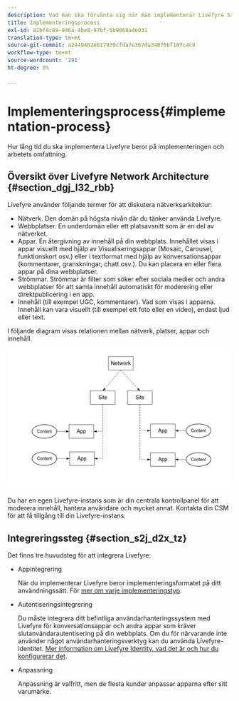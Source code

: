```yaml
---
description: Vad man ska förvänta sig när man implementerar Livefyre Studio.
title: Implementeringsprocess
exl-id: 82bf8c09-946a-4be8-97bf-5b9868a4e031
translation-type: tm+mt
source-git-commit: a2449482e617939cfda7e367da34875bf187c4c9
workflow-type: tm+mt
source-wordcount: '291'
ht-degree: 0%

---
```


# Implementeringsprocess{#implementation-process}

Hur lång tid du ska implementera Livefyre beror på implementeringen och arbetets omfattning.

## Översikt över Livefyre Network Architecture {#section_dgj_l32_rbb}

Livefyre använder följande termer för att diskutera nätverksarkitektur:

* Nätverk. Den domän på högsta nivån där du tänker använda Livefyre.
* Webbplatser. En underdomän eller ett platsavsnitt som är en del av nätverket.
* Appar. En återgivning av innehåll på din webbplats. Innehållet visas i appar visuellt med hjälp av Visualiseringsappar (Mosaic, Carousel, funktionskort osv.) eller i textformat med hjälp av konversationsappar (kommentarer, granskningar, chatt osv.). Du kan placera en eller flera appar på dina webbplatser.
* Strömmar. Strömmar är filter som söker efter sociala medier och andra webbplatser för att samla innehåll automatiskt för moderering eller direktpublicering i en app.
* Innehåll (till exempel UGC, kommentarer). Vad som visas i apparna. Innehåll kan vara visuellt (till exempel ett foto eller en video), endast ljud eller text.

I följande diagram visas relationen mellan nätverk, platser, appar och innehåll.

![](assets/network_site_architecture.png)

Du har en egen Livefyre-instans som är din centrala kontrollpanel för att moderera innehåll, hantera användare och mycket annat. Kontakta din CSM för att få tillgång till din Livefyre-instans.

## Integreringssteg {#section_s2j_d2x_tz}

Det finns tre huvudsteg för att integrera Livefyre:

* Appintegrering

   När du implementerar Livefyre beror implementeringsformatet på ditt användningssätt. För [mer om varje implementeringstyp](/help/implementation/c-getting-started/c-implementation-process/c-app-integration-types.md#c_app_integration_types).

* Autentiseringsintegrering

   Du måste integrera ditt befintliga användarhanteringssystem med Livefyre för konversationsappar och andra appar som kräver slutanvändarautentisering på din webbplats. Om du för närvarande inte använder något användarhanteringsverktyg kan du använda Livefyre-identitet. [Mer information om Livefyre Identity, vad det är och hur du konfigurerar det](/help/implementation/c-livefyre-identity-comp/c-livefyre-identity-comp.md#c_livefyre_identity).

* Anpassning

   Anpassning är valfritt, men de flesta kunder anpassar apparna efter sitt varumärke.
